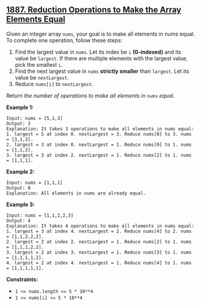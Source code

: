 ## [1887. Reduction Operations to Make the Array Elements Equal](https://leetcode.com/problems/reduction-operations-to-make-the-array-elements-equal/?envType=daily-question&envId=2023-11-19)

Given an integer array `nums`, your goal is to make all elements in nums equal. To complete one operation, follow these steps:

1. Find the largest value in `nums`. Let its index be `i` **(0-indexed)** and its value be `largest`. If there are multiple elements with the largest value, pick the smallest `i`.  
2. Find the next largest value in `nums` **strictly smaller** than `largest`. Let its value be `nextLargest`.  
3. Reduce `nums[i]` to `nextLargest`.  

Return *the number of operations to make all elements in* `nums` *equal*.

 
**Example 1:**

    Input: nums = [5,1,3]  
    Output: 3  
    Explanation: It takes 3 operations to make all elements in nums equal:  
    1. largest = 5 at index 0. nextLargest = 3. Reduce nums[0] to 3. nums = [3,1,3].  
    2. largest = 3 at index 0. nextLargest = 1. Reduce nums[0] to 1. nums = [1,1,3].  
    3. largest = 3 at index 2. nextLargest = 1. Reduce nums[2] to 1. nums = [1,1,1].  

**Example 2:**

    Input: nums = [1,1,1]  
    Output: 0  
    Explanation: All elements in nums are already equal.  

**Example 3:**

    Input: nums = [1,1,2,2,3]  
    Output: 4  
    Explanation: It takes 4 operations to make all elements in nums equal:  
    1. largest = 3 at index 4. nextLargest = 2. Reduce nums[4] to 2. nums = [1,1,2,2,2].  
    2. largest = 2 at index 2. nextLargest = 1. Reduce nums[2] to 1. nums = [1,1,1,2,2].  
    3. largest = 2 at index 3. nextLargest = 1. Reduce nums[3] to 1. nums = [1,1,1,1,2].  
    4. largest = 2 at index 4. nextLargest = 1. Reduce nums[4] to 1. nums = [1,1,1,1,1].  
 

**Constraints:**

- `1 <= nums.length <= 5 * 10**4`
- `1 <= nums[i] <= 5 * 10**4`